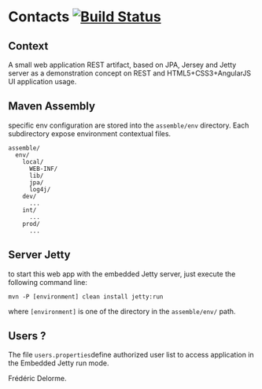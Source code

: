 # Contacts [![Build Status](https://travis-ci.org/mcgivrer/contacts.png)](https://travis-ci.org/mcgivrer/contacts)

## Context

A small web application REST artifact, based on JPA, Jersey and Jetty server as a demonstration 
concept on REST and HTML5+CSS3+AngularJS UI application usage.

## Maven Assembly

specific env configuration are stored into the `assemble/env` directory. Each subdirectory expose environment contextual files.


    assemble/
      env/
        local/
      	  WEB-INF/
      	  lib/
          jpa/
          log4j/
        dev/
          ...
        int/
          ...
        prod/
          ...


## Server Jetty

to start this web app with the embedded Jetty server, just execute the following command line:

    mvn -P [environment] clean install jetty:run

where `[environment]` is one of the directory in the `assemble/env/` path.

## Users ?

The file `users.properties`define authorized user list to access application in the Embedded Jetty run mode.


Frédéric Delorme. 
